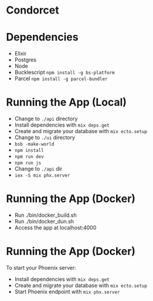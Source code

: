 # Condorcet

# Dependencies

- Elixir
- Postgres
- Node
- Bucklescript `npm install -g bs-platform`
- Parcel `npm install -g parcel-bundler`

# Running the App (Local)

- Change to `./api` directory
- Install dependencies with `mix deps.get`
- Create and migrate your database with `mix ecto.setup`
- Change to `./ui` directory
- `bsb -make-world`
- `npm install`
- `npm run dev`
- `npm run js`
- Change to `./api` dir
- `iex -S mix phx.server`

# Running the App (Docker)

- Run ./bin/docker_build.sh
- Run ./bin/docker_dun.sh
- Access the app at localhost:4000

# Running the App (Docker)

To start your Phoenix server:

- Install dependencies with `mix deps.get`
- Create and migrate your database with `mix ecto.setup`
- Start Phoenix endpoint with `mix phx.server`
